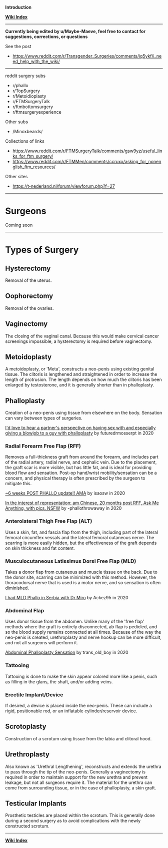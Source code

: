 **Introduction**

**[Wiki Index](https://github.com/MissTeapot/LGBT-Wikis/blob/main/github_wiki/TransWiki/index.md)**
*****

**Currently being edited by u/Maybe-Maeve, feel free to contact for suggestions, corrections, or questions**

See the post 

* https://www.reddit.com/r/Transgender_Surgeries/comments/iq5ykf/i_need_help_with_the_wiki/

*****
reddit surgery subs

* r/phallo
* r/TopSurgery
* r/Metoidioplasty
* r/FTMSurgeryTalk
* r/ftmbottomsurgery
* r/ftmsurgeryexperience 

Other subs

* /Minoxbeards/

Collections of links

* https://www.reddit.com/r/FTMSurgeryTalk/comments/gsw9yz/useful_links_for_ftm_surgery/
* https://www.reddit.com/r/FTMMen/comments/ccruxx/asking_for_nonenglish_ftm_resources/

Other sites

* https://t-nederland.nl/forum/viewforum.php?f=27

*****
# Surgeons

Coming soon

*****
# Types of Surgery

## Hysterectomy

Removal of the uterus.

## Oophorectomy

Removal of the ovaries.

## Vaginectomy

The closing of the vaginal canal. Because this would make cervical cancer screenings impossible, a hysterectomy is required before vaginectomy.

## Metoidoplasty

A metoidoplasty, or 'Meta', constructs a neo-penis using existing genital tissue. The clitoris is lengthened and straightened in order to increase the length of protrusion. The length depends on how much the clitoris has been enlarged by testosterone, and it is generally shorter than in phalloplasty.

## Phalloplasty

Creation of a neo-penis using tissue from elsewhere on the body. Sensation can vary between types of surgeries.

[I'd love to hear a partner's perspective on having sex with and especially giving a blowjob to a guy with phalloplasty](https://www.reddit.com/r/phallo/comments/hpy26t/id_love_to_hear_a_partners_perspective_on_having/) by futuredrmosserpt in 2020

### Radial Forearm Free Flap (RFF)

Removes a full-thickness graft from around the forearm, and includes part of the radial artery, radial nerve, and cephalic vein. Due to the placement, the graft scar is more visible, but has little fat, and is ideal for providing blood flow and sensation. Post-op hand/wrist mobility/sensation can be a concern, and physical therapy is often prescribed by the surgeon to mitigate this.

[~6 weeks POST PHALLO update!! AMA](https://www.reddit.com/r/Transgender_Surgeries/comments/isaosw/6_weeks_post_phallo_update_ama/) by isaosw in 2020

[In the interest of representation: am Chinese, 20 months post RFF, Ask Me Anything, with pics. NSFW](https://www.reddit.com/r/phallo/comments/i77wvu/in_the_interest_of_representation_am_chinese_20/) by -phallothrowaway in 2020

### Anterolateral Thigh Free Flap (ALT)

Uses a skin, fat, and fascia flap from the thigh, including part of the lateral femoral circumflex vessals and the lateral femoral cutaneous nerve. The scarring is more easily hidden, but the effectiveness of the graft depends on skin thickness and fat content. 

### Musculocutaneous Latissimus Dorsi Free Flap (MLD)

Takes a donor flap from cutaneous and muscle tissue on the back. Due to the donor site, scarring can be minimized with this method. However, the thoracodorsal nerve that is used is a motor nerve, and so sensation is often diminished.

[I had MLD Phallo in Serbia with Dr Miro](https://www.reddit.com/r/phallo/comments/huoyuo/i_had_mld_phallo_in_serbia_with_dr_miro/) by Ackez95 in 2020

### Abdominal Flap

Uses donor tissue from the abdomen. Unlike many of the 'free flap' methods where the graft is entirely disconnected, ab flap is pedicled, and so the blood supply remains connected at all times. Because of the way the neo-penis is created, urethroplasty and nerve hookup can be more difficult, and not all surgeons will perform it.

[Abdominal Phalloplasty Sensation](https://www.reddit.com/r/Transgender_Surgeries/comments/io44tm/abdominal_phalloplasty_sensation_take_2/) by trans_old_boy in 2020

### Tattooing

Tattooing is done to make the skin appear colored more like a penis, such as filling in the glans, the shaft, and/or adding veins.

### Erectile Implant/Device

If desired, a device is placed inside the neo-penis. These can include a rigid, positionable rod, or an inflatable cylinder/reservoir device.

## Scrotoplasty

Construction of a scrotum using tissue from the labia and clitoral hood.

## Urethroplasty

Also known as 'Urethral Lengthening', reconstructs and extends the urethra to pass through the tip of the neo-penis. Generally a vaginectomy is required in order to maintain support for the new urethra and prevent leakage, but not all surgeons require it. The material for the urethra can come from surrounding tissue, or in the case of phalloplasty, a skin graft.

## Testicular Implants

Prosthetic testicles are placed within the scrotum. This is generally done during a second surgery as to avoid complications with the newly constructed scrotum.

*****
**[Wiki Index](https://github.com/MissTeapot/LGBT-Wikis/blob/main/github_wiki/TransWiki/index.md)**